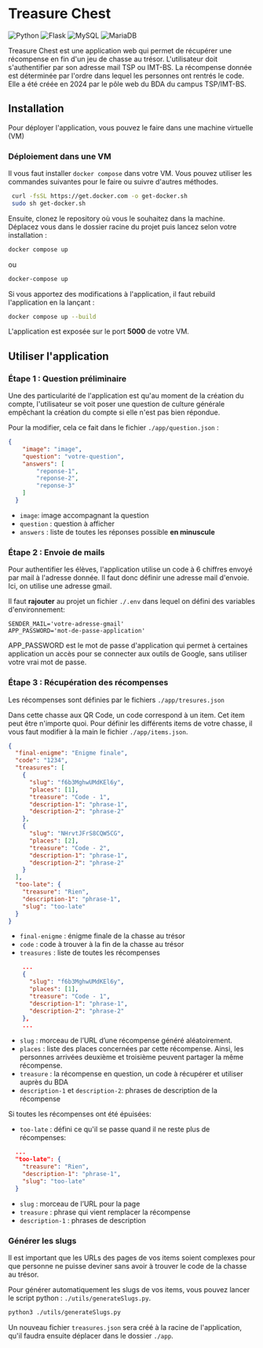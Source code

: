 # Treasure Chest

![Python](https://img.shields.io/badge/python-3670A0?style=for-the-badge&logo=python&logoColor=ffdd54)
![Flask](https://img.shields.io/badge/Flask-000000?style=for-the-badge&logo=flask&logoColor=white")
![MySQL](https://img.shields.io/badge/MySQL-00000F?style=for-the-badge&logo=mysql&logoColor=white)
![MariaDB](https://img.shields.io/badge/MariaDB-003545?style=for-the-badge&logo=mariadb&logoColor=white)

Treasure Chest est une application web qui permet de récupérer une récompense en fin d'un jeu de chasse au trésor. L'utilisateur doit s'authentifier par son adresse mail TSP ou IMT-BS. La récompense donnée est déterminée par l'ordre dans lequel les personnes ont rentrés le code. Elle a été créée en 2024 par le pôle web du BDA du campus TSP/IMT-BS.

## Installation

Pour déployer l'application, vous pouvez le faire dans une machine virtuelle (VM)

### Déploiement dans une VM

Il vous faut installer `docker compose` dans votre VM. Vous pouvez utiliser les commandes suivantes pour le faire ou suivre d'autres méthodes.

```bash
 curl -fsSL https://get.docker.com -o get-docker.sh
 sudo sh get-docker.sh
```

Ensuite, clonez le repository où vous le souhaitez dans la machine. Déplacez vous dans le dossier racine du projet puis lancez selon votre installation :

```bash
docker compose up
```

ou

```bash
docker-compose up
```

Si vous apportez des modifications à l'application, il faut rebuild l'application en la lançant :

```bash
docker compose up --build
```

L'application est exposée sur le port **5000** de votre VM.

## Utiliser l'application

### Étape 1 : Question préliminaire

Une des particularité de l'application est qu'au moment de la création du compte, l'utilisateur se voit poser une question de culture générale empêchant la création du compte si elle n'est pas bien répondue.

Pour la modifier, cela ce fait dans le fichier `./app/question.json` :

```json
{
    "image": "image",
    "question": "votre-question",
    "answers": [
        "reponse-1",
        "reponse-2",
        "reponse-3"
    ]
  }
```

- `image`: image accompagnant la question
- `question` : question à afficher
- `answers` : liste de toutes les réponses possible **en minuscule**

### Étape 2 : Envoie de mails

Pour authentifier les élèves, l'application utilise un code à 6 chiffres envoyé par mail à l'adresse donnée. Il faut donc définir une adresse mail d'envoie. Ici, on utilise une adresse gmail.

Il faut **rajouter** au projet un fichier `./.env` dans lequel on défini des variables d'environnement:

``` text
SENDER_MAIL='votre-adresse-gmail'
APP_PASSWORD='mot-de-passe-application'
```

APP_PASSWORD est le mot de passe d'application qui permet à certaines application un accès pour se connecter aux outils de Google, sans utiliser votre vrai mot de passe.

### Étape 3 : Récupération des récompenses

Les récompenses sont définies par le fichiers `./app/tresures.json`

Dans cette chasse aux QR Code, un code correspond à un item. Cet item peut être n'importe quoi. Pour définir les différents items de votre chasse, il vous faut modifier à la main le fichier `./app/items.json`.

```json
{
  "final-enigme": "Enigme finale",
  "code": "1234",
  "treasures": [
    {
      "slug": "f6b3MghwUMdKEl6y",
      "places": [1],
      "treasure": "Code - 1",
      "description-1": "phrase-1",
      "description-2": "phrase-2"
    },
    {
      "slug": "NHrvtJFrS8CQW5CG",
      "places": [2],
      "treasure": "Code - 2",
      "description-1": "phrase-1",
      "description-2": "phrase-2"
    }
  ],
  "too-late": {
    "treasure": "Rien",
    "description-1": "phrase-1",
    "slug": "too-late"
  }
}
```

- `final-enigme` : énigme finale de la chasse au trésor
- `code` : code à trouver à la fin de la chasse au trésor
- `treasures` : liste de toutes les récompenses

```json
    ...
    {
      "slug": "f6b3MghwUMdKEl6y",
      "places": [1],
      "treasure": "Code - 1",
      "description-1": "phrase-1",
      "description-2": "phrase-2"
    },
    ...
```

- `slug` : morceau de l’URL d’une récompense généré aléatoirement.
- `places` : liste des places concernées par cette récompense. Ainsi, les personnes arrivées deuxième et troisième peuvent partager la même récompense.
- `treasure` : la récompense en question, un code à récupérer et utiliser auprès du BDA
- `description-1` et `description-2`: phrases de description de la récompense

Si toutes les récompenses ont été épuisées:

- `too-late` : défini ce qu'il se passe quand il ne reste plus de récompenses:

```json
  ...
  "too-late": {
    "treasure": "Rien",
    "description-1": "phrase-1",
    "slug": "too-late"
  }
```

- `slug` : morceau de l’URL pour la page
- `treasure` : phrase qui vient remplacer la récompense
- `description-1` : phrases de description

### Générer les slugs

Il est important que les URLs des pages de vos items soient complexes pour que personne ne puisse deviner sans avoir à trouver le code de la chasse au trésor.

Pour générer automatiquement les slugs de vos items, vous pouvez lancer le script python : `./utils/generateSlugs.py`.

```bash
python3 ./utils/generateSlugs.py
```

Un nouveau fichier `treasures.json` sera créé à la racine de l'application, qu'il faudra ensuite déplacer dans le dossier `./app`.
